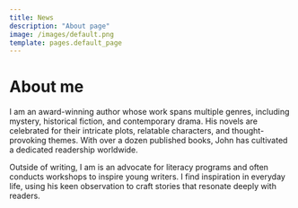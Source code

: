 ```yaml
---
title: News
description: "About page"
image: /images/default.png
template: pages.default_page
---
```


# About me

I am an award-winning author whose work spans multiple genres, including mystery, historical fiction, and contemporary drama. His novels are celebrated for their intricate plots, relatable characters, and thought-provoking themes. With over a dozen published books, John has cultivated a dedicated readership worldwide.

Outside of writing, I am is an advocate for literacy programs and often conducts workshops to inspire young writers. I find inspiration in everyday life, using his keen observation to craft stories that resonate deeply with readers.
